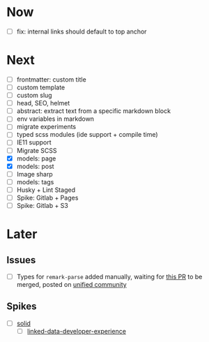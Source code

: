 # Now

- [ ] fix: internal links should default to top anchor

# Next

- [ ] frontmatter: custom title
- [ ] custom template
- [ ] custom slug
- [ ] head, SEO, helmet
- [ ] abstract: extract text from a specific markdown block
- [ ] env variables in markdown
- [ ] migrate experiments
- [ ] typed scss modules (ide support + compile time)
- [ ] IE11 support
- [ ] Migrate SCSS
- [x] models: page
- [x] models: post
- [ ] Image sharp
- [ ] models: tags
- [ ] Husky + Lint Staged
- [ ] Spike: Gitlab + Pages
- [ ] Spike: Gitlab + S3

# Later

## Issues

- [ ] Types for `remark-parse` added manually, waiting for [this PR](https://github.com/remarkjs/remark/pull/383) to be merged, posted on [unified community](https://spectrum.chat/unified/type-definitions/missing-typings-across-plugin-community~49ee93c0-23bf-49f3-9706-2468b0760564)

## Spikes

- [ ] [solid](https://solid.inrupt.com/)
  - [ ] [linked-data-developer-experience](https://ruben.verborgh.org/blog/2018/12/28/designing-a-linked-data-developer-experience/)
